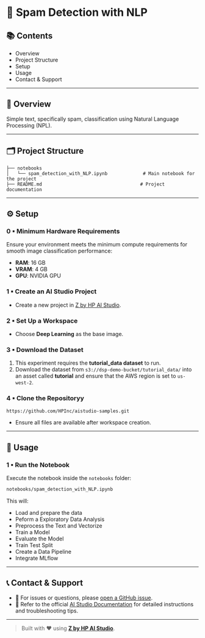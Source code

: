 # 🚫 Spam Detection with NLP

## 📚 Contents

- Overview  
- Project Structure  
- Setup  
- Usage  
- Contact & Support

---

## 🧠 Overview

Simple text, specifically spam, classification using Natural Language Processing (NPL).

---

## 🗂 Project Structure

```
├── notebooks
│   └── spam_detection_with_NLP.ipynb             # Main notebook for the project              
├── README.md                                    # Project documentation
```

---

## ⚙️ Setup

### 0 ▪ Minimum Hardware Requirements

Ensure your environment meets the minimum compute requirements for smooth image classification performance:

- **RAM**: 16 GB  
- **VRAM**: 4 GB  
- **GPU**: NVIDIA GPU

### 1 ▪ Create an AI Studio Project

- Create a new project in [Z by HP AI Studio](https://zdocs.datascience.hp.com/docs/aistudio/overview).

### 2 ▪ Set Up a Workspace

- Choose **Deep Learning** as the base image.

### 3 ▪ Download the Dataset
1. This experiment requires the **tutorial_data dataset** to run.
2. Download the dataset from `s3://dsp-demo-bucket/tutorial_data/` into an asset called **tutorial** and ensure that the AWS region is set to ```us-west-2```.

### 4 ▪ Clone the Repositoryy

```bash
https://github.com/HPInc/aistudio-samples.git
```

- Ensure all files are available after workspace creation.

---

## 🚀 Usage

### 1 ▪ Run the Notebook

Execute the notebook inside the `notebooks` folder:

```bash
notebooks/spam_detection_with_NLP.ipynb
```

This will:

- Load and prepare the data
- Peform a Exploratory Data Analysis
- Preprocess the Text and Vectorize
- Train a Model
- Evaluate the Model
- Train Test Split
- Create a Data Pipeline
- Integrate MLflow

---

## 📞 Contact & Support

- 💬 For issues or questions, please [open a GitHub issue](https://github.com/HPInc/aistudio-samples/issues).
- 📘 Refer to the official [AI Studio Documentation](https://zdocs.datascience.hp.com/docs/aistudio/overview) for detailed instructions and troubleshooting tips.

---

> Built with ❤️ using [**Z by HP AI Studio**](https://zdocs.datascience.hp.com/docs/aistudio/overview).